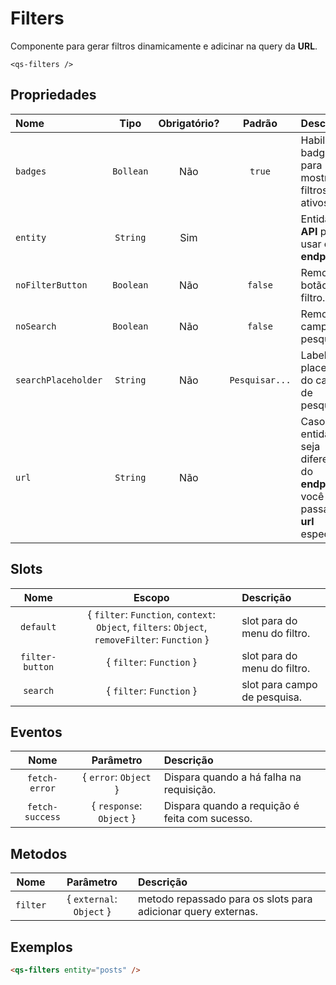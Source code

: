 # Filters

Componente para gerar filtros dinamicamente e adicinar na query da **URL**.

```
<qs-filters />
```

## Propriedades

| Nome | Tipo | Obrigatório? | Padrão | Descrição |
|:-|:-:|:-:|:-:|:-|
| `badges` | `Bollean` | Não | `true` | Habilita os badges para mostrar os filtros ativos. |
| `entity` | `String` | Sim | | Entidade da **API** para usar como **endpoint**. |
| `noFilterButton` | `Boolean` | Não | `false` | Remover botão do filtro. |
| `noSearch` | `Boolean` | Não | `false` | Remove campo de pesquisa. |
| `searchPlaceholder` | `String` | Não | `Pesquisar...` | Label do placeholder do campo de pesquisa. |
| `url` | `String` | Não | | Caso a entidade seja diferente do **endpoint** você pode passar uma **url**  especifica. |

## Slots

| Nome | Escopo | Descrição |
|:-:|:-:|:-|
| `default` | { `filter`: `Function`, `context`: `Object`, `filters`: `Object`, `removeFilter`: `Function` } | slot para do menu do filtro. |
| `filter-button` | { `filter`: `Function` } | slot para do menu do filtro. |
| `search` | { `filter`: `Function` } | slot para campo de pesquisa. |

## Eventos

| Nome | Parâmetro | Descrição |
|:-:|:-:|:-|
| `fetch-error` | { `error`: `Object` } | Dispara quando a há falha na requisição. |
| `fetch-success` | { `response`: `Object` } | Dispara quando a requição é feita com sucesso. |

## Metodos

| Nome | Parâmetro | Descrição |
|:-:|:-:|:-|
| `filter` | { `external`: `Object` } | metodo repassado para os slots para adicionar query externas. |

## Exemplos

```html
<qs-filters entity="posts" />
```